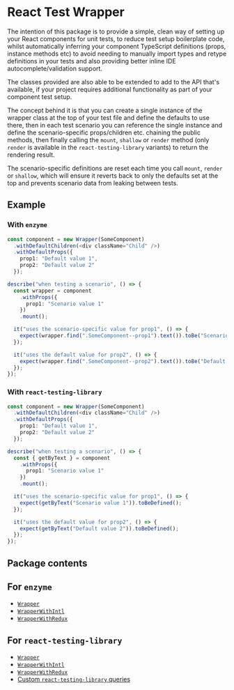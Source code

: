 React Test Wrapper
==================

The intention of this package is to provide a simple, clean way of setting up your React components
for unit tests, to reduce test setup boilerplate code, whilst automatically inferring your component
TypeScript definitions (props, instance methods etc) to avoid needing to manually import types and
retype definitions in your tests and also providing better inline IDE autocomplete/validation support.

The classes provided are also able to be extended to add to the API that's available, if your
project requires additional functionality as part of your component test setup.

The concept behind it is that you can create a single instance of the wrapper class at the top of
your test file and define the defaults to use there, then in each test scenario you can reference
the single instance and define the scenario-specific props/children etc. chaining the public methods,
then finally calling the `mount`, `shallow` or `render` method (only `render` is available in the
`react-testing-library` variants) to return the rendering result.

The scenario-specific definitions are reset each time you call `mount`, `render` or `shallow`, which
will ensure it reverts back to only the defaults set at the top and prevents scenario data from leaking
between tests.

## Example
### With `enzyme`
```typescript jsx
const component = new Wrapper(SomeComponent)
  .withDefaultChildren(<div className="Child" />)
  .withDefaultProps({
    prop1: "Default value 1",
    prop2: "Default value 2"
  });

describe("when testing a scenario", () => {
  const wrapper = component
    .withProps({
      prop1: "Scenario value 1"
    })
    .mount();

  it("uses the scenario-specific value for prop1", () => {
    expect(wrapper.find(".SomeComponent--prop1").text()).toBe("Scenario value 1");
  });

  it("uses the default value for prop2", () => {
    expect(wrapper.find(".SomeComponent--prop2").text()).toBe("Default value 1");
  });
});
```

### With `react-testing-library`
```typescript jsx
const component = new Wrapper(SomeComponent)
  .withDefaultChildren(<div className="Child" />)
  .withDefaultProps({
    prop1: "Default value 1",
    prop2: "Default value 2"
  });

describe("when testing a scenario", () => {
  const { getByText } = component
    .withProps({
      prop1: "Scenario value 1"
    })
    .mount();

  it("uses the scenario-specific value for prop1", () => {
    expect(getByText("Scenario value 1")).toBeDefined();
  });

  it("uses the default value for prop2", () => {
    expect(getByText("Default value 2")).toBeDefined();
  });
});
```

Package contents
----------------

## For `enzyme`
- [`Wrapper`](/docs/enzyme/Wrapper.md)
- [`WrapperWithIntl`](/docs/enzyme/WrapperWithIntl.md)
- [`WrapperWithRedux`](/docs/enzyme/WrapperWithRedux.md)

## For `react-testing-library`
- [`Wrapper`](/docs/react-testing-library/Wrapper.md)
- [`WrapperWithIntl`](/docs/react-testing-library/WrapperWithIntl.md)
- [`WrapperWithRedux`](/docs/react-testing-library/WrapperWithRedux.md)
- [Custom `react-testing-library` queries](/docs/react-testing-library/queries.md)
